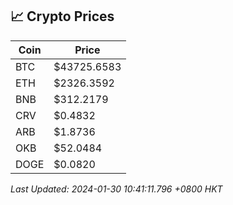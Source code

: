 ## 📈 Crypto Prices

| Coin | Price |
| ---- | ----- |
| BTC | $43725.6583 |
| ETH | $2326.3592 |
| BNB | $312.2179 |
| CRV | $0.4832 |
| ARB | $1.8736 |
| OKB | $52.0484 |
| DOGE | $0.0820 |

_Last Updated: 2024-01-30 10:41:11.796 +0800 HKT_